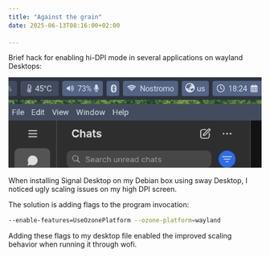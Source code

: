 ```yaml
---
title: "Against the grain"
date: 2025-06-13T08:16:00+02:00

---
```


Brief hack for enabling hi-DPI mode in several applications on wayland 
Desktops: 

![Screenshot visualizing grain in signal desktop compared to the rest of the UI](signal_desktop_grain.png)

When installing Signal Desktop on my Debian box using sway Desktop, 
I noticed ugly scaling issues on my high DPI screen. 

The solution is adding flags to the program invocation: 

```bash
--enable-features=UseOzonePlatform --ozone-platform=wayland
```

Adding these flags to my desktop file enabled the improved scaling 
behavior when running it through wofi. 

